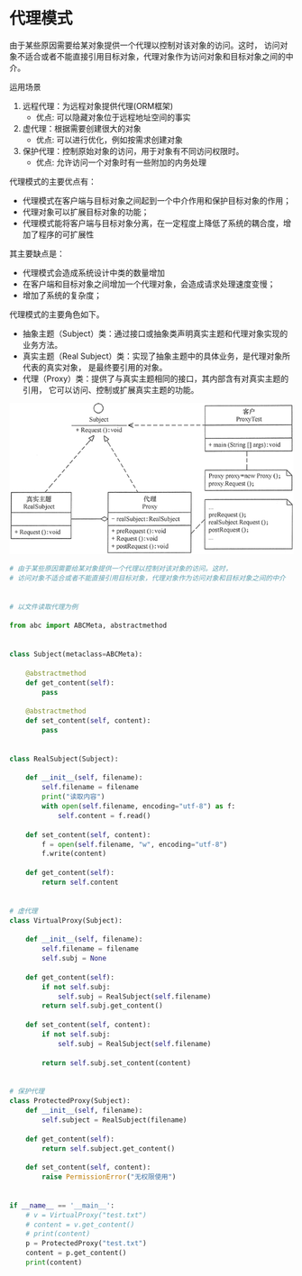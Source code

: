 # 代理模式

由于某些原因需要给某对象提供一个代理以控制对该对象的访问。这时，
访问对象不适合或者不能直接引用目标对象，代理对象作为访问对象和目标对象之间的中介。

运用场景
1. 远程代理：为远程对象提供代理(ORM框架)
   * 优点: 可以隐藏对象位于远程地址空间的事实
2. 虚代理：根据需要创建很大的对象
   * 优点: 可以进行优化，例如按需求创建对象
3. 保护代理：控制原始对象的访问，用于对象有不同访问权限时。
   * 优点: 允许访问一个对象时有一些附加的内务处理
  

代理模式的主要优点有：
* 代理模式在客户端与目标对象之间起到一个中介作用和保护目标对象的作用；
* 代理对象可以扩展目标对象的功能；
* 代理模式能将客户端与目标对象分离，在一定程度上降低了系统的耦合度，增加了程序的可扩展性

其主要缺点是：
* 代理模式会造成系统设计中类的数量增加
* 在客户端和目标对象之间增加一个代理对象，会造成请求处理速度变慢；
* 增加了系统的复杂度；


代理模式的主要角色如下。
* 抽象主题（Subject）类：通过接口或抽象类声明真实主题和代理对象实现的业务方法。
* 真实主题（Real Subject）类：实现了抽象主题中的具体业务，是代理对象所代表的真实对象，
  是最终要引用的对象。
* 代理（Proxy）类：提供了与真实主题相同的接口，其内部含有对真实主题的引用，
  它可以访问、控制或扩展真实主题的功能。
  
![](../.img/代理模式.gif)


```python
# 由于某些原因需要给某对象提供一个代理以控制对该对象的访问。这时，
# 访问对象不适合或者不能直接引用目标对象，代理对象作为访问对象和目标对象之间的中介


# 以文件读取代理为例

from abc import ABCMeta, abstractmethod


class Subject(metaclass=ABCMeta):

    @abstractmethod
    def get_content(self):
        pass

    @abstractmethod
    def set_content(self, content):
        pass


class RealSubject(Subject):

    def __init__(self, filename):
        self.filename = filename
        print("读取内容")
        with open(self.filename, encoding="utf-8") as f:
            self.content = f.read()

    def set_content(self, content):
        f = open(self.filename, "w", encoding="utf-8")
        f.write(content)

    def get_content(self):
        return self.content


# 虚代理
class VirtualProxy(Subject):

    def __init__(self, filename):
        self.filename = filename
        self.subj = None

    def get_content(self):
        if not self.subj:
            self.subj = RealSubject(self.filename)
        return self.subj.get_content()

    def set_content(self, content):
        if not self.subj:
            self.subj = RealSubject(self.filename)

        return self.subj.set_content(content)


# 保护代理
class ProtectedProxy(Subject):
    def __init__(self, filename):
        self.subject = RealSubject(filename)

    def get_content(self):
        return self.subject.get_content()

    def set_content(self, content):
        raise PermissionError("无权限使用")


if __name__ == '__main__':
    # v = VirtualProxy("test.txt")
    # content = v.get_content()
    # print(content)
    p = ProtectedProxy("test.txt")
    content = p.get_content()
    print(content)
```



